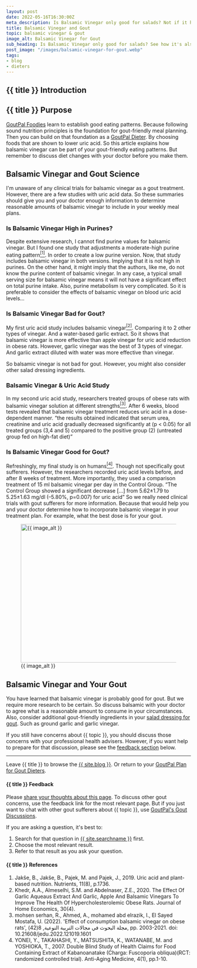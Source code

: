 ```yaml
---
layout: post
date: 2022-05-16T16:30:00Z
meta_description: Is Balsamic Vinegar only good for salads? Not if it helps you lower your uric acid. Read balsamic vinegar and gout facts now.
title: Balsamic Vinegar and Gout
topic: balsamic vinegar & gout
image_alt: Balsamic Vinegar for Gout
sub_heading: Is Balsamic Vinegar only good for salads? See how it's also good for gout.
post_image: "/images/balsamic-vinegar-for-gout.webp"
tags:
- blog
- dieters
---
```

<h2 id="intro">{{ title }} Introduction</h2>


<h2 id="intent">{{ title }} Purpose</h2>
<a href="/9569/goutpal-plan-for-gout-foodies/">GoutPal Foodies</a> learn to establish good eating patterns. Because following sound nutrition principles is the foundation for gout-friendly meal planning. Then you can build on that foundation as a <a href="/9601/goutpal-plan-for-gout-dieters/">GoutPal Dieter</a>. By choosing foods that are shown to lower uric acid. So this article explains how balsamic vinegar can be part of your gout-friendly eating patterns. But remember to discuss diet changes with your doctor before you make them.

<h2 id="science">Balsamic Vinegar and Gout Science</h2>
I'm unaware of any clinical trials for balsamic vinegar as a gout treatment. However, there are a few studies with uric acid data. So these summaries should give you and your doctor enough information to determine reasonable amounts of balsamic vinegar to include in your weekly meal plans.

<h3 id="purines">Is Balsamic Vinegar High in Purines?</h3>
Despite extensive research, I cannot find purine values for balsamic vinegar. But I found one study that adjustments a moderate-high purine eating pattern<a href="#ref1"><sup>[1]</sup></a>. In order to create a low purine version. Now, that study includes balsamic vinegar in both versions. Implying that it is not high in purines. On the other hand, it might imply that the authors, like me, do not know the purine content of balsamic vinegar. In any case, a typical small serving size for balsamic vinegar means it will not have a significant effect on total purine intake. Also, purine metabolism is very complicated. So it is preferable to consider the effects of balsamic vinegar on blood uric acid levels…

<h3 id="bad">Is Balsamic Vinegar Bad for Gout?</h3>
My first uric acid study includes balsamic vinegar<a href="#ref2"><sup>[2]</sup></a>. Comparing it to 2 other types of vinegar. And a water-based garlic extract. So it shows that balsamic vinegar is more effective than apple vinegar for uric acid reduction in obese rats. However, garlic vinegar was the best of 3 types of vinegar. And garlic extract diluted with water was more effective than vinegar.

So balsamic vinegar is not bad for gout. However, you might also consider other salad dressing ingredients.

<h3 id="gout">Balsamic Vinegar & Uric Acid Study</h3>
In my second uric acid study, researchers treated groups of obese rats with balsamic vinegar solution at different strengths<a href="#ref3"><sup>[3]</sup></a>. After 6 weeks, blood tests revealed that balsamic vinegar treatment reduces uric acid in a dose-dependent manner.
<q cite="https://dx.doi.org/10.21608/jedu.2022.121019.1601">the results obtained indicated that serum urea, creatinine and uric acid gradually decreased significantly at (p < 0.05) for all treated groups (3,4 and 5) compared to the positive group (2) (untreated group fed on high-fat diet)</q>

<h3 id="good">Is Balsamic Vinegar Good for Gout?</h3>
Refreshingly, my final study is on humans<a href="#ref4"><sup>[4]</sup></a>. Though not specifically gout sufferers. However, the researchers recorded uric acid levels before, and after 8 weeks of treatment. More importantly, they used a comparison treatment of 15 ml balsamic vinegar per day in the Control Group.
<q cite="https://doi.org/10.3793/jaam.4.1">The Control Group showed a significant decrease [...] from 5.62±1.79 to 5.25±1.63 mg/dl (–5.80%, p=0.007) for uric acid</q>
So we really need clinical trials with gout sufferers for more information. Because that would help you and your doctor determine how to incorporate balsamic vinegar in your treatment plan. For example, what the best dose is for your gout. 
<figure id="image" class="inner">
<img src="{{ post_image }}" alt="{{ image_alt }}"  width="610" height="377">
  <figcaption>{{ image_alt }}</figcaption>
</figure>
<h2 id="next">Balsamic Vinegar and Your Gout</h2>
You have learned that balsamic vinegar is probably good for gout. But we require more research to be certain. So discuss balsamic with your doctor to agree what is a reasonable amount to consume in your circumstances.  Also, consider additional gout-friendly ingredients in your <a href="/2519/dressed-up-food-good-for-gout/">salad dressing for gout</a>. Such as ground garlic and garlic vinegar.

If you still have concerns about {{ topic }}, you should discuss those concerns with your professional health advisers. However, if you want help to prepare for that discussion, please see the <a href="#feedback">feedback section</a> below.
<hr />
Leave {{ title }} to browse the <a href="/blog">{{ site.blog }}</a>. Or return to your <a href="/9601/goutpal-plan-for-gout-dieters/">GoutPal Plan for Gout Dieters</a>.

<h4 id="feedback">{{ title }} Feedback</h4>

Please <a href="{{ site.social_links.github }}issues">share your thoughts about this page</a>. To discuss other gout concerns, use the feedback link for the most relevant page. But if you just want to chat with other gout sufferers about {{ topic }}, use <a href="{{ site.social_links.github }}discussions">GoutPal's Gout Discussions</a>.

If you are asking a question, it's best to:<ol>
<li>Search for that question in <a href="{{ site.searchurl }}">{{ site.searchname }}</a> first.</li>
<li>Choose the most relevant result.</li>
<li>Refer to that result as you ask your question.</li>
</ol>

<h4 id="refs">{{ title }} References</h4>
<ol>
	<li id="ref1">Jakše, B., Jakše, B., Pajek, M. and Pajek, J., 2019. Uric acid and plant-based nutrition. Nutrients, 11(8), p.1736.</li>
	<li id="ref2">Khedr, A.A., Almeselhi, S.M. and Abdelnaser, Z.E., 2020. The Effect Of Garlic Aqueaus Extract And Garlic, Apple And Balsamic Vinegars To Improve The Health Of Hypercholesterolemic Obese Rats. Journal of Home Economics, 30(4).</li>
	<li id="ref3">mohsen serhan, R., Ahmed, A., mohamed abd elrazik, I., El Sayed Mostafa, U. (2022). 'Effect of consumption balsamic vinegar on obese rats', مجلة البحوث في مجالات التربية النوعية, 8(42), pp. 2003-2021. doi: 10.21608/jedu.2022.121019.1601</li>
	<li id="ref4">YONEI, Y., TAKAHASHI, Y., MATSUSHITA, K., WATANABE, M. and YOSHIOKA, T., 2007. Double Blind Study of Health Claims for Food Containing Extract of Kabanoanatake (Charga: Fuscoporia obliqua)(RCT: randomized controlled trial). Anti-Aging Medicine, 4(1), pp.1-10.</li>
</ol>